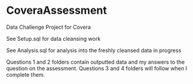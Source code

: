 # CoveraAssessment
Data Challenge Project for Covera

See Setup.sql for data cleansing work

See Analysis.sql for analysis into the freshly cleansed data in progress

Questions 1 and 2 folders contain outputted data and my answers to the question on the assessment. Questions 3 and 4 folders will follow when I complete them.
